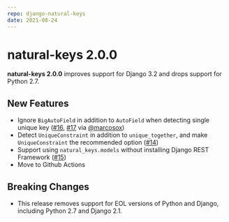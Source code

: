 ```yaml
---
repo: django-natural-keys
date: 2021-08-24
---
```


# natural-keys 2.0.0

**natural-keys 2.0.0** improves support for Django 3.2 and drops support for Python 2.7.

## New Features

 * Ignore `BigAutoField` in addition to `AutoField` when detecting single unique key ([#16](https://github.com/wq/django-natural-keys/issues/16), [#17](https://github.com/wq/django-natural-keys/issues/17) via [@marcosox](https://github.com/marcosox))
 * Detect `UniqueConstraint` in addition to `unique_together`, and make `UniqueConstraint` the recommended option ([#14](https://github.com/wq/django-natural-keys/issues/14))
 * Support using `natural_keys.models` without installing Django REST Framework ([#15](https://github.com/wq/django-natural-keys/issues/15))
 * Move to Github Actions

## Breaking Changes

 * This release removes support for EOL versions of Python and Django, including Python 2.7 and Django 2.1.
